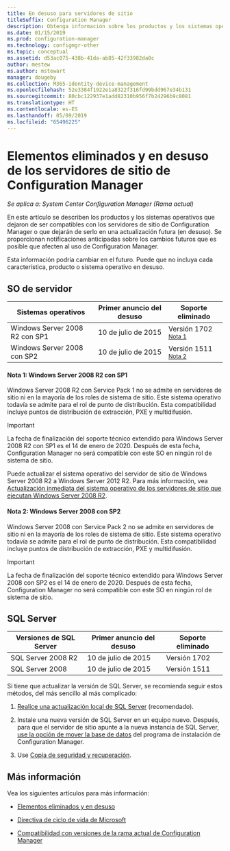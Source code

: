 ```yaml
---
title: En desuso para servidores de sitio
titleSuffix: Configuration Manager
description: Obtenga información sobre los productos y los sistemas operativos que Configuration Manager ya no admite para los servidores de sitio.
ms.date: 01/15/2019
ms.prod: configuration-manager
ms.technology: configmgr-other
ms.topic: conceptual
ms.assetid: d53ac075-438b-41da-ab85-42f33982da0c
author: mestew
ms.author: mstewart
manager: dougeby
ms.collection: M365-identity-device-management
ms.openlocfilehash: 52e3384f1922e1a8322f316fd99bdd967e34b131
ms.sourcegitcommit: 80cbc122937e1add82310b956f7b24296b9c8081
ms.translationtype: HT
ms.contentlocale: es-ES
ms.lasthandoff: 05/09/2019
ms.locfileid: "65496225"
---
```

# <a name="removed-and-deprecated-for-configuration-manager-site-servers"></a>Elementos eliminados y en desuso de los servidores de sitio de Configuration Manager

*Se aplica a: System Center Configuration Manager (Rama actual)*

En este artículo se describen los productos y los sistemas operativos que dejaron de ser compatibles con los servidores de sitio de Configuration Manager o que dejarán de serlo en una actualización futura (en desuso). Se proporcionan notificaciones anticipadas sobre los cambios futuros que es posible que afecten al uso de Configuration Manager.  

Esta información podría cambiar en el futuro. Puede que no incluya cada característica, producto o sistema operativo en desuso.  



## <a name="server-os"></a>SO de servidor  

|**Sistemas operativos**|**Primer anuncio del desuso**|**Soporte eliminado** |  
|-|-|-| 
|Windows Server 2008 R2 con SP1|10 de julio de 2015| Versión 1702 <sup>[Nota 1](#bkmk_note1)</sup>| 
|Windows Server 2008 con SP2|10 de julio de 2015|Versión 1511 <sup>[Nota 2](#bkmk_note2)</sup>|  

#### <a name="bkmk_note1"></a> Nota 1: Windows Server 2008 R2 con SP1
Windows Server 2008 R2 con Service Pack 1 no se admite en servidores de sitio ni en la mayoría de los roles de sistema de sitio. Este sistema operativo todavía se admite para el rol de punto de distribución. Esta compatibilidad incluye puntos de distribución de extracción, PXE y multidifusión. 

> [!Important]  
> La fecha de finalización del soporte técnico extendido para Windows Server 2008 R2 con SP1 es el 14 de enero de 2020. Después de esta fecha, Configuration Manager no será compatible con este SO en ningún rol de sistema de sitio. 

Puede actualizar el sistema operativo del servidor de sitio de Windows Server 2008 R2 a Windows Server 2012 R2. Para más información, vea [Actualización inmediata del sistema operativo de los servidores de sitio que ejecutan Windows Server 2008 R2](/sccm/core/servers/manage/upgrade-on-premises-infrastructure#bkmk_from2008r2).  


#### <a name="bkmk_note2"></a> Nota 2: Windows Server 2008 con SP2
Windows Server 2008 con Service Pack 2 no se admite en servidores de sitio ni en la mayoría de los roles de sistema de sitio. Este sistema operativo todavía se admite para el rol de punto de distribución. Esta compatibilidad incluye puntos de distribución de extracción, PXE y multidifusión. 

> [!Important]  
> La fecha de finalización del soporte técnico extendido para Windows Server 2008 con SP2 es el 14 de enero de 2020. Después de esta fecha, Configuration Manager no será compatible con este SO en ningún rol de sistema de sitio.  



## <a name="sql-server"></a>SQL Server   

|**Versiones de SQL Server**|**Primer anuncio del desuso**|**Soporte eliminado**|   
|-|-|-| 
|SQL Server 2008 R2|10 de julio de 2015|Versión 1702| 
|SQL Server 2008|10 de julio de 2015|Versión 1511|  


Si tiene que actualizar la versión de SQL Server, se recomienda seguir estos métodos, del más sencillo al más complicado:

1. [Realice una actualización local de SQL Server](/sccm/core/servers/manage/upgrade-on-premises-infrastructure#a-namebkmksupconfigupgradedbsrva-upgrade-sql-server-on-the-site-database-server) (recomendado).  

2. Instale una nueva versión de SQL Server en un equipo nuevo. Después, para que el servidor de sitio apunte a la nueva instancia de SQL Server, [use la opción de mover la base de datos](/sccm/core/servers/manage/modify-your-infrastructure#a-namebkmkdbconfiga-modify-the-site-database-configuration) del programa de instalación de Configuration Manager.  

3. Use [Copia de seguridad y recuperación](/sccm/protect/understand/backup-and-recovery).  



## <a name="more-information"></a>Más información

Vea los siguientes artículos para más información: 

- [Elementos eliminados y en desuso](/sccm/core/plan-design/changes/deprecated/removed-and-deprecated)  

- [Directiva de ciclo de vida de Microsoft](https://support.microsoft.com/lifecycle)  

- [Compatibilidad con versiones de la rama actual de Configuration Manager](/sccm/core/servers/manage/current-branch-versions-supported)  


